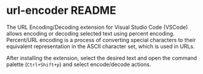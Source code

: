 # url-encoder README

The URL Encoding/Decoding extension for Visual Studio Code (VSCode) allows encoding or decoding selected text using percent encoding. Percent/URL encoding is a process of converting special characters to their equivalent representation in the ASCII character set, which is used in URLs.

After installing the extension, select the desired text and open the command palette (`Ctrl+Shift+p`) and select encode/decode actions.
